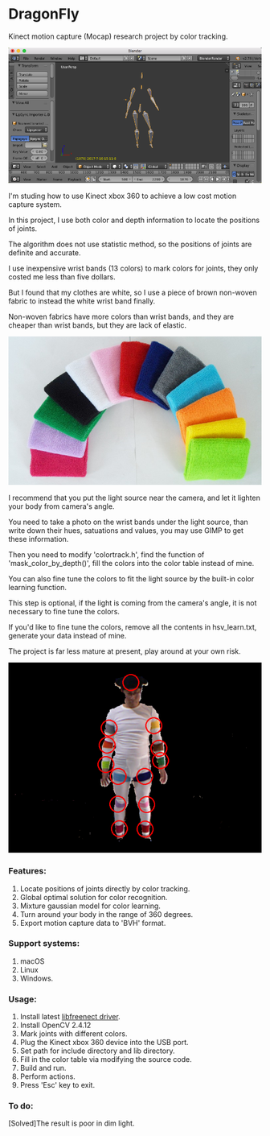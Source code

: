 # DragonFly
Kinect motion capture (Mocap) research project by color tracking.

![](mocap.png)

I'm studing how to use Kinect xbox 360 to achieve a low cost motion capture system.

In this project, I use both color and depth information to locate the positions of joints.

The algorithm does not use statistic method, so the positions of joints are definite and accurate.

I use inexpensive wrist bands (13 colors) to mark colors for joints, they only costed me less than five dollars.

But I found that my clothes are white, so I use a piece of brown non-woven fabric to instead the white wrist band finally.

Non-woven fabrics have more colors than wrist bands, and they are cheaper than wrist bands, but they are lack of elastic.

![](wrist-bands.png)

I recommend that you put the light source near the camera, and let it lighten your body from camera's angle.

You need to take a photo on the wrist bands under the light source, than write down their hues, satuations and values, you may use GIMP to get these information.

Then you need to modify 'colortrack.h', find the function of 'mask_color_by_depth()', fill the colors into the color table instead of mine.

You can also fine tune the colors to fit the light source by the built-in color learning function.

This step is optional, if the light is coming from the camera's angle, it is not necessary to fine tune the colors.

If you'd like to fine tune the colors, remove all the contents in hsv_learn.txt, generate your data instead of mine.

The project is far less mature at present, play around at your own risk.

![](snap_shot.png)

### Features:
1. Locate positions of joints directly by color tracking.
2. Global optimal solution for color recognition.
3. Mixture gaussian model for color learning.
4. Turn around your body in the range of 360 degrees.
5. Export motion capture data to 'BVH' format.

### Support systems:
1. macOS
2. Linux
3. Windows.

### Usage:
1. Install latest [libfreenect driver](https://github.com/OpenKinect/libfreenect/).
2. Install OpenCV 2.4.12
3. Mark joints with different colors.
4. Plug the Kinect xbox 360 device into the USB port.
5. Set path for include directory and lib directory.
6. Fill in the color table via modifying the source code.
7. Build and run.
8. Perform actions.
9. Press 'Esc' key to exit.

### To do:
[Solved]The result is poor in dim light.
